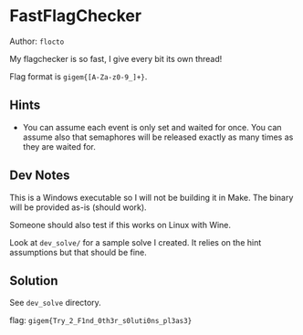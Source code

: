 # FastFlagChecker

Author: `flocto`

My flagchecker is so fast, I give every bit its own thread!

Flag format is `gigem{[A-Za-z0-9_]+}`.

## Hints

- You can assume each event is only set and waited for once. You can assume also that semaphores will be released exactly as many times as they are waited for.

## Dev Notes

This is a Windows executable so I will not be building it in Make. The binary will be provided as-is (should work).

Someone should also test if this works on Linux with Wine.

Look at `dev_solve/` for a sample solve I created. It relies on the hint assumptions but that should be fine.

## Solution

See `dev_solve` directory.

flag:
`gigem{Try_2_F1nd_0th3r_s0luti0ns_pl3as3}`
